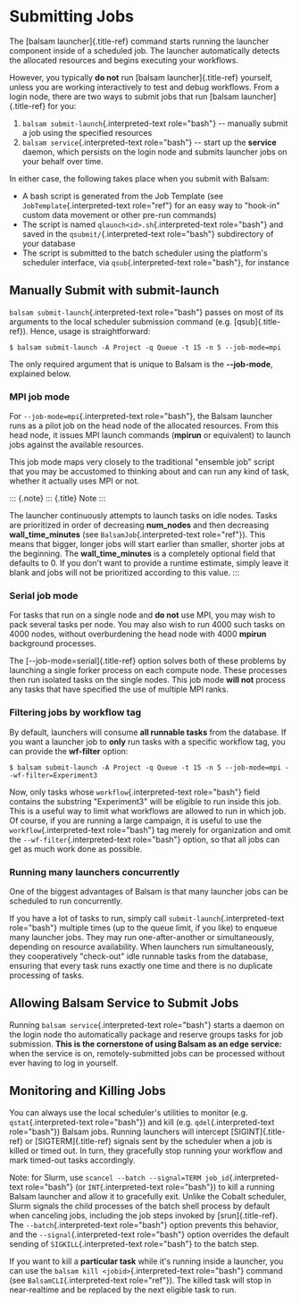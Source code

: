 Submitting Jobs
===============

The [balsam launcher]{.title-ref} command starts running the launcher
component inside of a scheduled job. The launcher automatically detects
the allocated resources and begins executing your workflows.

However, you typically **do not** run [balsam launcher]{.title-ref}
yourself, unless you are working interactively to test and debug
workflows. From a login node, there are two ways to submit jobs that run
[balsam launcher]{.title-ref} for you:

1.  `balsam submit-launch`{.interpreted-text role="bash"} \-- manually
    submit a job using the specified resources
2.  `balsam service`{.interpreted-text role="bash"} \-- start up the
    **service** daemon, which persists on the login node and submits
    launcher jobs on your behalf over time.

In either case, the following takes place when you submit with Balsam:

-   A bash script is generated from the Job Template (see
    `JobTemplate`{.interpreted-text role="ref"} for an easy way to
    \"hook-in\" custom data movement or other pre-run commands)
-   The script is named `qlaunch<id>.sh`{.interpreted-text role="bash"}
    and saved in the `qsubmit/`{.interpreted-text role="bash"}
    subdirectory of your database
-   The script is submitted to the batch scheduler using the platform\'s
    scheduler interface, via `qsub`{.interpreted-text role="bash"}, for
    instance

Manually Submit with **submit-launch**
--------------------------------------

`balsam submit-launch`{.interpreted-text role="bash"} passes on most of
its arguments to the local scheduler submission command (e.g.
[qsub]{.title-ref}). Hence, usage is straightforward:

``` {.bash}
$ balsam submit-launch -A Project -q Queue -t 15 -n 5 --job-mode=mpi
```

The only required argument that is unique to Balsam is the
**\--job-mode**, explained below.

### MPI job mode

For `--job-mode=mpi`{.interpreted-text role="bash"}, the Balsam launcher
runs as a pilot job on the head node of the allocated resources. From
this head node, it issues MPI launch commands (**mpirun** or equivalent)
to launch jobs against the available resources.

This job mode maps very closely to the traditional \"ensemble job\"
script that you may be accustomed to thinking about and can run any kind
of task, whether it actually uses MPI or not.

::: {.note}
::: {.title}
Note
:::

The launcher continuously attempts to launch tasks on idle nodes. Tasks
are prioritized in order of decreasing **num\_nodes** and then
decreasing **wall\_time\_minutes** (see `BalsamJob`{.interpreted-text
role="ref"}). This means that bigger, longer jobs will start earlier
than smaller, shorter jobs at the beginning. The **wall\_time\_minutes**
is a completely optional field that defaults to 0. If you don\'t want to
provide a runtime estimate, simply leave it blank and jobs will not be
prioritized according to this value.
:::

### Serial job mode

For tasks that run on a single node and **do not** use MPI, you may wish
to pack several tasks per node. You may also wish to run 4000 such tasks
on 4000 nodes, without overburdening the head node with 4000 **mpirun**
background processes.

The [\--job-mode=serial]{.title-ref} option solves both of these
problems by launching a single forker process on each compute node.
These processes then run isolated tasks on the single nodes. This job
mode **will not** process any tasks that have specified the use of
multiple MPI ranks.

### Filtering jobs by workflow tag

By default, launchers will consume **all runnable tasks** from the
database. If you want a launcher job to **only** run tasks with a
specific workflow tag, you can provide the **wf-filter** option:

``` {.bash}
$ balsam submit-launch -A Project -q Queue -t 15 -n 5 --job-mode=mpi --wf-filter=Experiment3
```

Now, only tasks whose `workflow`{.interpreted-text role="bash"} field
contains the substring \"Experiment3\" will be eligible to run inside
this job. This is a useful way to limit what workflows are allowed to
run in which job. Of course, if you are running a large campaign, it is
useful to use the `workflow`{.interpreted-text role="bash"} tag merely
for organization and omit the `--wf-filter`{.interpreted-text
role="bash"} option, so that all jobs can get as much work done as
possible.

### Running many launchers concurrently

One of the biggest advantages of Balsam is that many launcher jobs can
be scheduled to run concurrently.

If you have a lot of tasks to run, simply call
`submit-launch`{.interpreted-text role="bash"} multiple times (up to the
queue limit, if you like) to enqueue many launcher jobs. They may run
one-after-another or simultaneously, depending on resource availability.
When launchers run simultaneously, they cooperatively \"check-out\" idle
runnable tasks from the database, ensuring that every task runs exactly
one time and there is no duplicate processing of tasks.

Allowing Balsam Service to Submit Jobs
--------------------------------------

Running `balsam service`{.interpreted-text role="bash"} starts a daemon
on the login node tho automatically package and reserve groups tasks for
job submission. **This is the cornerstone of using Balsam as an edge
service:** when the service is on, remotely-submitted jobs can be
processed without ever having to log in yourself.

Monitoring and Killing Jobs
---------------------------

You can always use the local scheduler\'s utilities to monitor (e.g.
`qstat`{.interpreted-text role="bash"}) and kill (e.g.
`qdel`{.interpreted-text role="bash"}) Balsam jobs. Running launchers
will intercept [SIGINT]{.title-ref} or [SIGTERM]{.title-ref} signals
sent by the scheduler when a job is killed or timed out. In turn, they
gracefully stop running your workflow and mark timed-out tasks
accordingly.

Note: for Slurm, use
`scancel --batch --signal=TERM job_id`{.interpreted-text role="bash"}
(or `INT`{.interpreted-text role="bash"}) to kill a running Balsam
launcher and allow it to gracefully exit. Unlike the Cobalt scheduler,
Slurm signals the child processes of the batch shell process by default
when canceling jobs, including the job steps invoked by
[srun]{.title-ref}. The `--batch`{.interpreted-text role="bash"} option
prevents this behavior, and the `--signal`{.interpreted-text
role="bash"} option overrides the default sending of
`SIGKILL`{.interpreted-text role="bash"} to the batch step.

If you want to kill a **particular task** while it\'s running inside a
launcher, you can use the `balsam kill <jobid>`{.interpreted-text
role="bash"} command (see `BalsamCLI`{.interpreted-text role="ref"}).
The killed task will stop in near-realtime and be replaced by the next
eligible task to run.
